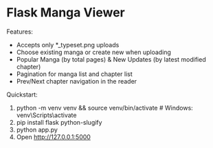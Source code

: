 # Flask Manga Viewer

Features:
- Accepts only *_typeset.png uploads
- Choose existing manga or create new when uploading
- Popular Manga (by total pages) & New Updates (by latest modified chapter)
- Pagination for manga list and chapter list
- Prev/Next chapter navigation in the reader

Quickstart:
1. python -m venv venv && source venv/bin/activate   # Windows: venv\Scripts\activate
2. pip install flask python-slugify
3. python app.py
4. Open http://127.0.0.1:5000
